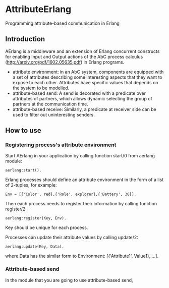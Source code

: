 # AttributeErlang
Programming attribute-based communication in Erlang

## Introduction
AErlang is a middleware and an extension of Erlang concurrent constructs for enabling Input and Output actions of the AbC process calculus (http://arxiv.org/pdf/1602.05635.pdf) in Erlang programs.
* attribute environment: in an AbC system, components are equipped with a set of attributes describing some interesting aspects that they want to expose to each other. Attributes have specific values that depends on the system to be modelled.
* attribute-based send: A send is decorated with a predicate over attributes of partners, which allows dynamic selecting the group of partners at the communication time.
* attribute-based receive: Similarly, a predicate at receiver side can be used to filter out uninteresting senders.

## How to use

### Registering process's attribute environment
Start AErlang in your application by calling function start/0 from aerlang module:

    aerlang:start().

Erlang processes should define an attribute environment in the form of a list of 2-tuples, for example:

    Env = [{'Color', red},{'Role', explorer},{'Battery', 30}].

Then each process needs to register their information by calling function register/2:

    aerlang:register(Key, Env).
    
Key should be unique for each process.

Processes can update their attribute values by calling update/2:

    aerlang:update(Key, Data).

where Data has the similar form to Environment: [{'Attribute1', Value1},....].

### Attribute-based send
In the module that you are going to use attribute-based send,  
